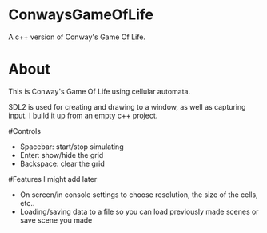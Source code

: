 # ConwaysGameOfLife
A c++ version of Conway's Game Of Life.

# About
This is Conway's Game Of Life using cellular automata.

SDL2 is used for creating and drawing to a window, as well as capturing input.
I build it up from an empty c++ project. 

#Controls
- Spacebar: start/stop simulating
- Enter: show/hide the grid
- Backspace: clear the grid

#Features I might add later
- On screen/in console settings to choose resolution, the size of the cells, etc..
- Loading/saving data to a file so you can load previously made scenes or save scene you made

